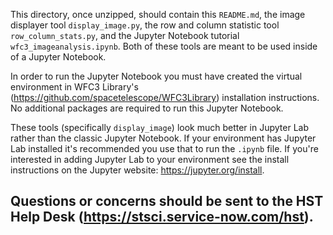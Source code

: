 This directory, once unzipped, should contain this `README.md`,
the image displayer tool `display_image.py`, the row and column statistic
tool `row_column_stats.py`, and the Jupyter Notebook tutorial
`wfc3_imageanalysis.ipynb`. Both of these tools are meant to be used inside of
a Jupyter Notebook.

In order to run the Jupyter Notebook you must have created the virtual
environment in WFC3 Library's (https://github.com/spacetelescope/WFC3Library)
installation instructions. No additional packages are required to run this
Jupyter Notebook.

These tools (specifically `display_image`) look much better in Jupyter Lab
rather than the classic Jupyter Notebook.  If your environment has Jupyter Lab
installed it's recommended you use that to run the `.ipynb` file. If you're
interested in adding Jupyter Lab to your environment see the install
instructions on the Jupyter website: https://jupyter.org/install.

Questions or concerns should be sent to the HST Help Desk
(https://stsci.service-now.com/hst).
---------------------------------------------------------------------
